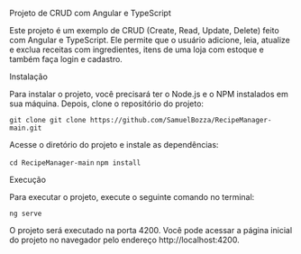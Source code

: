 Projeto de CRUD com Angular e TypeScript

Este projeto é um exemplo de CRUD (Create, Read, Update, Delete) feito com Angular e TypeScript. Ele permite que o usuário adicione, leia, atualize e exclua receitas com ingredientes, itens de uma loja com estoque e também faça login e cadastro.

Instalação

Para instalar o projeto, você precisará ter o Node.js e o NPM instalados em sua máquina. Depois, clone o repositório do projeto:

``` git clone git clone https://github.com/SamuelBozza/RecipeManager-main.git ```

Acesse o diretório do projeto e instale as dependências:

``` cd RecipeManager-main ```
``` npm install ```

Execução

Para executar o projeto, execute o seguinte comando no terminal:

``` ng serve ```

O projeto será executado na porta 4200. Você pode acessar a página inicial do projeto no navegador pelo endereço http://localhost:4200.
